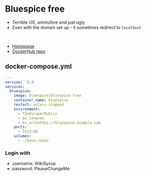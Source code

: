 # Bluespice free

- Terrible UX, unintuitive and just ugly
- Even with the domain set up - it sometimes redirect to `localhost`

<br>

- [Homepage](https://bluespice.com/products/bluespice-free/)
- [DockerHub repo](https://hub.docker.com/r/bluespice/bluespice-free)


## docker-compose.yml
```yml
---
version: '3.3'
services:
  bluespice:
    image: bluespice/bluespice-free
    container_name: bluespice
    restart: unless-stopped
    environment:
      - TZ=Europe/Dublin
      - bs_lang=en
      - bs_url=https://bluespice.example.com
    ports:
      - 3123:80
    volumes:
      - ./data:/data
```

### Login with
- username: WikiSysop
- password: PleaseChangeMe
